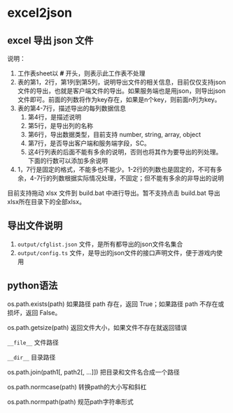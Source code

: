 # excel2json

## excel 导出 json 文件

说明：

  1. 工作表sheet以 **#** 开头，则表示此工作表不处理
  2. 表的第1，2行，第1列到第5列，说明导出文件的相关信息，目前仅仅支持json文件的导出，也就是客户端文件的导出。如果服务端也是用json，则导出json文件即可。前面的列数将作为key存在，如果是n个key，则前面n列为key。
  3. 表的第4-7行，描述导出的每列数据信息
     1. 第4行，是描述说明
     2. 第5行，是导出列的名称
     3. 第6行，导出数据类型，目前支持 number, string, array, object
     4. 第7行，是否导出客户端和服务端字段，SC。
     5. 这4行列表的后面不能有多余的说明，否则也将其作为要导出的列处理。下面的行数可以添加多余说明
  4. 1，7行是固定的格式，不能多也不能少。1-2行的列数也是固定的，不可有多余，4-7行的列数根据实际情况处理，不固定；但不能有多余的非导出的说明


目前支持拖动 xlsx 文件到 build.bat 中进行导出。暂不支持点击 build.bat 导出xlsx所在目录下的全部xlsx。

## 导出文件说明

1. `output/cfglist.json` 文件，是所有都导出的json文件名集合
2. `output/config.ts` 文件，是导出的json文件的接口声明文件，便于游戏内使用

## python语法

os.path.exists(path) 如果路径 path 存在，返回 True；如果路径 path 不存在或损坏，返回 False。

os.path.getsize(path) 返回文件大小，如果文件不存在就返回错误

`__file__` 文件路径

`__dir__` 目录路径

os.path.join(path1[, path2[, ...]])	把目录和文件名合成一个路径

os.path.normcase(path) 转换path的大小写和斜杠

os.path.normpath(path)	规范path字符串形式
